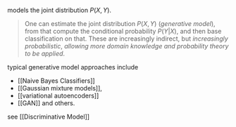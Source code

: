 models the joint distribution $P(X, Y)$.

> One can estimate the joint distribution $P(X, Y)$ (_generative model_), from that compute the conditional probability $P(Y|X)$, and then base classification on that. 
> These are increasingly indirect, but *increasingly probabilistic*, *allowing more domain knowledge and probability theory to be applied*.


typical generative model approaches include 
- [[Naive Bayes Classifiers]]
- [[Gaussian mixture models]], 
- [[variational autoencoders]]
- [[GAN]]
and others.

see [[Discriminative Model]]